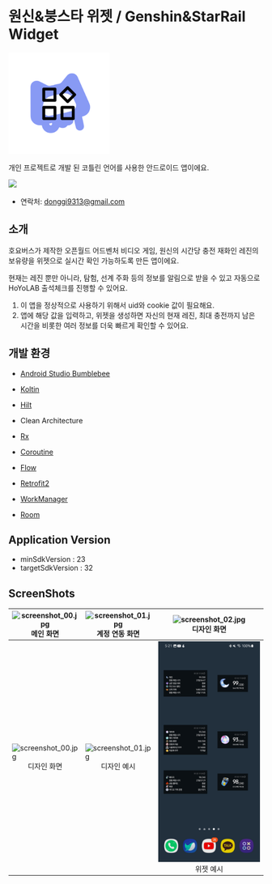 # 원신&붕스타 위젯 / Genshin&StarRail Widget

<img src="./assets/icon.png?raw=true" width="200" height="200">



개인 프로젝트로 개발 된 코틀린 언어를 사용한 안드로이드 앱이에요.

[<img src = "./assets/google-play-logo.png" width="150px">](https://play.google.com/store/apps/details?id=danggai.app.resinwidget)

- 연락처: donggi9313@gmail.com



## 소개

호요버스가 제작한 오픈월드 어드벤처 비디오 게임, 원신의 시간당 충전 재화인 레진의 보유량을 위젯으로 실시간 확인 가능하도록 만든 앱이에요.

현재는 레진 뿐만 아니라, 탐험, 선계 주화 등의 정보를 알림으로 받을 수 있고 자동으로 HoYoLAB 출석체크를 진행할 수 있어요.

1. 이 앱을 정상적으로 사용하기 위해서 uid와 cookie 값이 필요해요.
2. 앱에 해당 값을 입력하고, 위젯을 생성하면 자신의 현재 레진, 최대 충전까지 남은 시간을 비롯한 여러 정보를 더욱 빠르게 확인할 수 있어요.



## 개발 환경

- [Android Studio Bumblebee](https://developer.android.com/studio/intro)
- [Koltin](https://developer.android.com/kotlin)
- [Hilt](https://dagger.dev/hilt/)
- Clean Architecture

- [Rx](https://reactivex.io/)
- [Coroutine](https://developer.android.com/kotlin/coroutines?hl=ko)
- [Flow](https://developer.android.com/kotlin/flow?hl=ko)

- [Retrofit2](https://square.github.io/retrofit/)
- [WorkManager](https://developer.android.com/jetpack/androidx/releases/work?hl=ko)
- [Room](https://developer.android.com/training/data-storage/room/)



## Application Version

- minSdkVersion : 23
- targetSdkVersion : 32





## ScreenShots



| ![screenshot_00.jpg](./assets/en00.png?raw=true)<br /><center>메인 화면</center> | ![screenshot_01.jpg](./assets/en01.png?raw=true)<br /><center>계정 연동 화면</center> | ![screenshot_02.jpg](./assets/en02.png?raw=true)<br /><center>디자인 화면</center> |
| ------------------------------------------------------------ | ------------------------------------------------------------ | ------------------------------------------------------------ |
| ![screenshot_00.jpg](./assets/en03.png?raw=true)<br /><center>디자인 화면</center> | ![screenshot_01.jpg](./assets/en04.png?raw=true)<br /><center>디자인 예시</center> | ![screenshot_02.jpg](./assets/kr05.jpg?raw=true)<br /><center>위젯 예시</center> |
